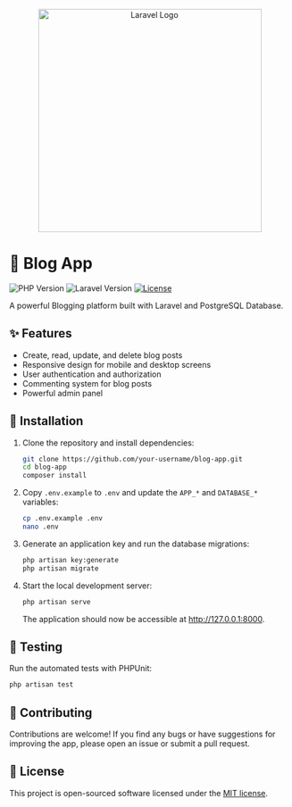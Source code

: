 <p align="center"><a href="https://laravel.com" target="_blank"><img src="https://raw.githubusercontent.com/laravel/art/master/logo-lockup/5%20SVG/2%20CMYK/1%20Full%20Color/laravel-logolockup-cmyk-red.svg" width="400" alt="Laravel Logo"></a></p>

# 📝 Blog App

![PHP Version](https://img.shields.io/badge/php-%3E%3D%208.x-blue.svg?logo=php)
![Laravel Version](https://img.shields.io/badge/Laravel-10.x-orange.svg?logo=laravel)
[![License](https://img.shields.io/badge/License-MIT-blue.svg)](https://opensource.org/licenses/MIT)

A powerful Blogging platform built with Laravel and PostgreSQL Database.

## ✨ Features

- Create, read, update, and delete blog posts
- Responsive design for mobile and desktop screens
- User authentication and authorization
- Commenting system for blog posts
- Powerful admin panel

## 🚀 Installation

1. Clone the repository and install dependencies:

   ```bash
   git clone https://github.com/your-username/blog-app.git
   cd blog-app
   composer install
   ```

2. Copy `.env.example` to `.env` and update the `APP_*` and `DATABASE_*` variables:

   ```bash
   cp .env.example .env
   nano .env
   ```

3. Generate an application key and run the database migrations:

   ```bash
   php artisan key:generate
   php artisan migrate
   ```

4. Start the local development server:

   ```bash
   php artisan serve
   ```

   The application should now be accessible at http://127.0.0.1:8000.

## 🔬 Testing

Run the automated tests with PHPUnit:

```bash
php artisan test
```

## 👥 Contributing

Contributions are welcome! If you find any bugs or have suggestions for improving the app, please open an issue or submit a pull request.

## 📄 License

This project is open-sourced software licensed under the [MIT license](https://opensource.org/licenses/MIT).
